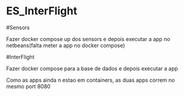 # ES_InterFlight

#Sensors

Fazer docker compose up dos sensors e depois executar a app no netbeans(falta meter a app no docker compose)


#InterFlight

Fazer docker compose para a base de dados e depois executar a app 











Como as apps ainda n estao em containers, as duas apps correm no mesmo port 8080

